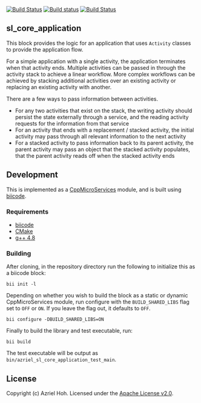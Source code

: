 [![Build Status](https://travis-ci.org/azriel91/sl_core_application.svg?branch=master)](https://travis-ci.org/azriel91/sl_core_application) [![Build status](https://ci.appveyor.com/api/projects/status/bu80gjcrjk8lqr2v/branch/master?svg=true)](https://ci.appveyor.com/project/azriel91/sl-core-application/branch/master) [![Build Status](https://webapi.biicode.com/v1/badges/azriel/azriel/sl_core_application/master)](https://www.biicode.com/azriel/sl_core_application)

## sl\_core\_application

This block provides the logic for an application that uses `Activity` classes to provide the application flow.

For a simple application with a single activity, the application terminates when that activity ends. Multiple activities
can be passed in through the activity stack to achieve a linear workflow. More complex workflows can be achieved by
stacking additional activities over an existing activity or replacing an existing activity with another.

There are a few ways to pass information between activities.

* For any two activities that exist on the stack, the writing activity should persist the state externally through a
  service, and the reading activity requests for the information from that service
* For an activity that ends with a replacement / stacked activity, the initial activity may pass through all relevant
  information to the next activity
* For a stacked activity to pass information back to its parent activity, the parent activity may pass an object that
  the stacked activity populates, that the parent activity reads off when the stacked activity ends

## Development

This is implemented as a [CppMicroServices](https://github.com/saschazelzer/CppMicroServices) module, and is built using
[biicode](https://www.biicode.com/).

### Requirements

* [biicode](https://www.biicode.com/downloads)
* [CMake](http://www.cmake.org/install/)
* [g++ 4.8](https://gcc.gnu.org/)

### Building

After cloning, in the repository directory run the following to initialize this as a biicode block:

	bii init -l

Depending on whether you wish to build the block as a static or dynamic CppMicroServices module, run configure with the `BUILD_SHARED_LIBS` flag set to `OFF` or `ON`. If you leave the flag out, it defaults to `OFF`.

	bii configure -DBUILD_SHARED_LIBS=ON

Finally to build the library and test executable, run:

	bii build

The test executable will be output as `bin/azriel_sl_core_application_test_main`.

## License

Copyright (c) Azriel Hoh. Licensed under the [Apache License v2.0](http://www.apache.org/licenses/LICENSE-2.0).
